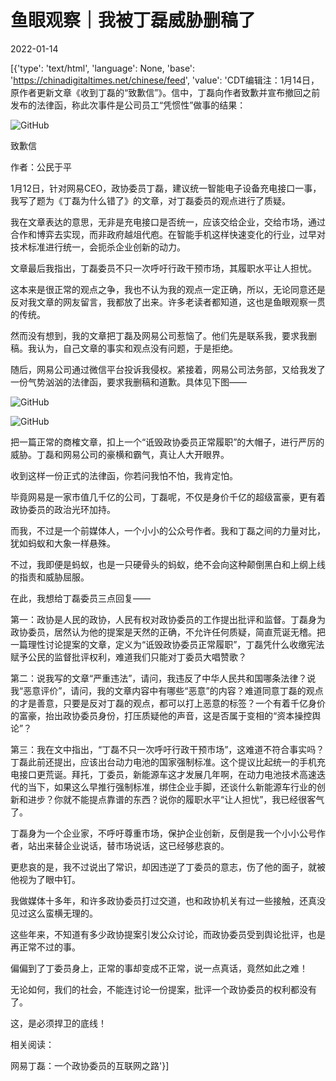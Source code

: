 # 鱼眼观察｜我被丁磊威胁删稿了

2022-01-14

[{'type': 'text/html', 'language': None, 'base': 'https://chinadigitaltimes.net/chinese/feed', 'value': 'CDT编辑注：1月14日，原作者更新文章《收到丁磊的“致歉信”》。信中，丁磊向作者致歉并宣布撤回之前发布的法律函，称此次事件是公司员工“凭惯性”做事的结果：

![GitHub](https://chinadigitaltimes.net/chinese/files/2022/01/image-1642205096032.png)

致歉信

作者：公民于平

1月12日，针对网易CEO，政协委员丁磊，建议统一智能电子设备充电接口一事，我写了题为《丁磊为什么错了》的文章，对丁磊委员的观点进行了质疑。

我在文章表达的意思，无非是充电接口是否统一，应该交给企业，交给市场，通过合作和博弈去实现，而非政府越俎代庖。在智能手机这样快速变化的行业，过早对技术标准进行统一，会扼杀企业创新的动力。

文章最后我指出，丁磊委员不只一次呼吁行政干预市场，其履职水平让人担忧。

这本来是很正常的观点之争，我也不认为我的观点一定正确，所以，无论同意还是反对我文章的网友留言，我都放了出来。许多老读者都知道，这也是鱼眼观察一贯的传统。

然而没有想到，我的文章把丁磊及网易公司惹恼了。他们先是联系我，要求我删稿。我认为，自己文章的事实和观点没有问题，于是拒绝。

随后，网易公司通过微信平台投诉我侵权。紧接着，网易公司法务部，又给我发了一份气势汹汹的法律函，要求我删稿和道歉。具体见下图——

![GitHub](https://chinadigitaltimes.net/chinese/files/2022/01/post-675816-61e207bd5dcff.)

![GitHub](https://chinadigitaltimes.net/chinese/files/2022/01/post-675816-61e207bd682f6.)

把一篇正常的商榷文章，扣上一个“诋毁政协委员正常履职”的大帽子，进行严厉的威胁。丁磊和网易公司的豪横和霸气，真让人大开眼界。

收到这样一份正式的法律函，你若问我怕不怕，我肯定怕。

毕竟网易是一家市值几千亿的公司，丁磊呢，不仅是身价千亿的超级富豪，更有着政协委员的政治光环加持。

而我，不过是一个前媒体人，一个小小的公众号作者。我和丁磊之间的力量对比，犹如蚂蚁和大象一样悬殊。

不过，我即便是蚂蚁，也是一只硬骨头的蚂蚁，绝不会向这种颠倒黑白和上纲上线的指责和威胁屈服。

在此，我想给丁磊委员三点回复——

第一：政协是人民的政协，人民有权对政协委员的工作提出批评和监督。丁磊身为政协委员，居然认为他的提案是天然的正确，不允许任何质疑，简直荒诞无稽。把一篇理性讨论提案的文章，定义为“诋毁政协委员正常履职”，丁磊凭什么收缴宪法赋予公民的监督批评权利，难道我们只能对丁委员大唱赞歌？

第二：说我写的文章“严重违法”，请问，我违反了中华人民共和国哪条法律？说我“恶意评价”，请问，我的文章内容中有哪些“恶意”的内容？难道同意丁磊的观点的才是善意，只要是反对丁磊的观点，都可以打上恶意的标签？一个有着千亿身价的富豪，抬出政协委员身份，打压质疑他的声音，这是否属于变相的“资本操控舆论”？

第三：我在文中指出，“丁磊不只一次呼吁行政干预市场”，这难道不符合事实吗？丁磊此前还提出，应该出台动力电池的国家强制标准。这个提议比起统一的手机充电接口更荒诞。拜托，丁委员，新能源车这才发展几年啊，在动力电池技术高速迭代的当下，如果这么早推行强制标准，绑住企业手脚，还谈什么新能源车行业的创新和进步？你就不能提点靠谱的东西？说你的履职水平“让人担忧”，我已经很客气了。

丁磊身为一个企业家，不呼吁尊重市场，保护企业创新，反倒是我一个小小公号作者，站出来替企业说话，替市场说话，这已经够悲哀的。

更悲哀的是，我不过说出了常识，却因违逆了丁委员的意志，伤了他的面子，就被他视为了眼中钉。

我做媒体十多年，和许多政协委员打过交道，也和政协机关有过一些接触，还真没见过这么蛮横无理的。

这些年来，不知道有多少政协提案引发公众讨论，而政协委员受到舆论批评，也是再正常不过的事。

偏偏到了丁委员身上，正常的事却变成不正常，说一点真话，竟然如此之难！

无论如何，我们的社会，不能连讨论一份提案，批评一个政协委员的权利都没有了。

这，是必须捍卫的底线！

相关阅读：

网易丁磊：一个政协委员的互联网之路'}]